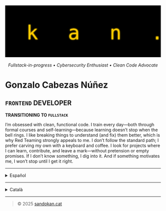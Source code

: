 <p align="center">
  <img src="/sandokanCat.svg" alt="sandokan.cat" />
</p>

<p align="center">
  <i>Fullstack-in-progress • Cybersecurity Enthusiast • Clean Code Advocate</i>
</p>

# Gonzalo Cabezas Núñez

## `FRONTEND` DEVELOPER

**TRANSITIONING TO `FULLSTACK`**

I’m obsessed with clean, functional code. I train every day—both through formal courses and self-learning—because learning doesn’t stop when the bell rings. I like breaking things to understand (and fix) them better, which is why Red Teaming strongly appeals to me. I don’t follow the standard path; I prefer carving my own with a keyboard and coffee. I look for projects where I can learn, contribute, and leave a mark—without pretension or empty promises. If I don’t know something, I dig into it. And if something motivates me, I won’t stop until I get it right.

---

<details>
<summary>Español</summary>
  
## DESARROLLADOR `FRONTEND`

**EN TRANSICIÓN A `FULLSTACK`**

Me obsesiona el código limpio y funcional. Me formo a diario, tanto en academias como por libre, porque el conocimiento no se acaba cuando suena el timbre. Me gusta romper cosas para entenderlas (y arreglarlas mejor), por eso el Red Team me llama fuerte. No sigo el camino estándar; prefiero trazar el mío con teclado y café. Busco proyectos donde pueda aprender, aportar y dejar huella, sin postureos ni promesas vacías. Si algo no lo sé, lo investigo. Y si algo me motiva, no paro hasta hacerlo bien.

</details>

---

<details>
<summary>Català</summary>

## DESENVOLUPADOR `FRONTEND`

**EN TRANSICIÓ A `FULLSTACK`**

M'obsesiona el codi net i funcional. Em formo a diari, tant en academies com per lliure, perquè el coneixement no s'acaba quan sona el timbre. M'agrada trencar coses per entendre-les (i arreglar-les millor), per això el Red Team em crida fort. No segueixo el camí estàndard; prefereixo traçar el meu amb teclat i cafè. Busco projectes on pugui aprendre, aportar i deixar empremta, sense postureigs ni promeses buides. Si no sé alguna cosa, la investigo. I si alguna cosa em motiva, no paro fins a fer-ho bé.

</details>

---

> © 2025 [sandokan.cat](https://sandokan.cat)
